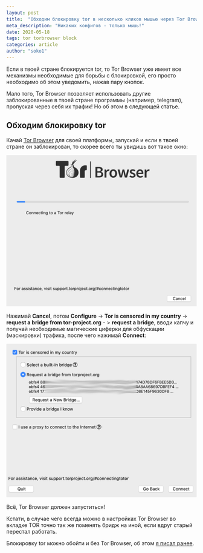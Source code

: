 ```yaml
---
layout: post
title:  "Обходим блокировку tor в несколько кликов мышью через Tor Browser"
meta_description: "Никаких конфигов - только мышь!"
date: 2020-05-18
tags: tor torbrowser block
categories: article
author: "soko1"
---
```


Если в твоей стране блокируется tor, то Tor Browser уже имеет все механизмы необходимые для борьбы с блокировкой, его просто необходимо об этом уведомить, нажав пару кнопок.

Мало того, Tor Browser позволяет использовать другие заблокированные в твоей стране программы (например, telegram), пропуская через себя их трафик! Но об этом в следующей статье.

## Обходим блокировку tor

Качай [Tor Browser](https://www.torproject.org/download/) для своей платформы, запускай и если в твоей стране он заблокирован, то скорее всего ты увидишь вот такое окно:

<img src="/uploads/torbrowser_connecting_to_a_relay.png" />

Нажимай **Cancel**, потом **Configure** -> **Tor is censored in my country** -> **request a bridge from tor-project.org** - > **request a bridge**, вводи капчу и получай необходимые магические циферки для обфускации (маскировки) трафика, после чего нажимай **Connect**:

<img src="/uploads/torbrowser_request_a_bridge.png" />

Всё, Tor Browser должен запуститься!

Кстати, в случае чего всегда можно в настройках Tor Browser во вкладке TOR точно так же поменять бридж на иной, если вдруг старый перестал работать.

Блокировку tor можно обойти и без Tor Browser, об этом [я писал ранее](https://cryptopunks.org/article/tor+blocking+bypass/).